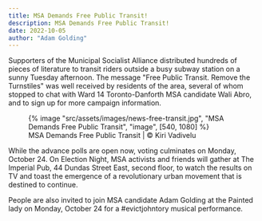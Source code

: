```yaml
---
title: MSA Demands Free Public Transit!
description: MSA Demands Free Public Transit!
date: 2022-10-05
author: "Adam Golding"
---
```


Supporters of the Municipal Socialist Alliance distributed hundreds of pieces of literature to transit riders outside a busy subway station on a sunny Tuesday afternoon. The message "Free Public Transit. Remove the Turnstiles" was well received by residents of the area, several of whom stopped to chat with Ward 14 Toronto-Danforth MSA candidate Wali Abro, and to sign up for more campaign information.

<!-- excerpt -->

<figure>
{% image "src/assets/images/news-free-transit.jpg", "MSA Demands Free Public Transit", "image", [540, 1080] %}
<figcaption>MSA Demands Free Public Transit | © Kiri Vadivelu</figcaption>
</figure>

While the advance polls are open now, voting culminates on Monday, October 24. On Election Night, MSA activists and friends will gather at The Imperial Pub, 44 Dundas Street East, second floor, to watch the results on TV and toast the emergence of a revolutionary urban movement that is destined to continue.

People are also invited to join MSA candidate Adam Golding at the Painted lady on Monday, October 24 for a #evictjohntory musical performance.
